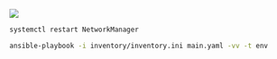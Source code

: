 


![](https://i.imgur.com/YnNArwT.png)


```bash
systemctl restart NetworkManager
`````


```bash
ansible-playbook -i inventory/inventory.ini main.yaml -vv -t env
```